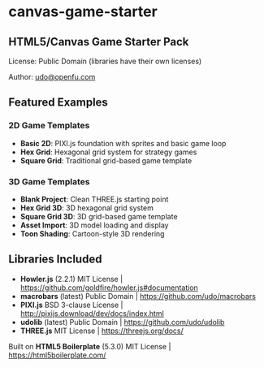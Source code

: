 # canvas-game-starter

## HTML5/Canvas Game Starter Pack

License: Public Domain (libraries have their own licenses)

Author: udo@openfu.com

## Featured Examples

### 2D Game Templates
- **Basic 2D**: PIXI.js foundation with sprites and basic game loop
- **Hex Grid**: Hexagonal grid system for strategy games
- **Square Grid**: Traditional grid-based game template

### 3D Game Templates  
- **Blank Project**: Clean THREE.js starting point
- **Hex Grid 3D**: 3D hexagonal grid system
- **Square Grid 3D**: 3D grid-based game template
- **Asset Import**: 3D model loading and display
- **Toon Shading**: Cartoon-style 3D rendering

## Libraries Included

* **Howler.js** (2.2.1) MIT License | https://github.com/goldfire/howler.js#documentation
* **macrobars** (latest) Public Domain | https://github.com/udo/macrobars
* **PIXI.js** BSD 3-clause License |  http://pixijs.download/dev/docs/index.html
* **udolib** (latest) Public Domain | https://github.com/udo/udolib
* **THREE.js** MIT License | https://threejs.org/docs/

Built on **HTML5 Boilerplate** (5.3.0) MIT License | https://html5boilerplate.com/


